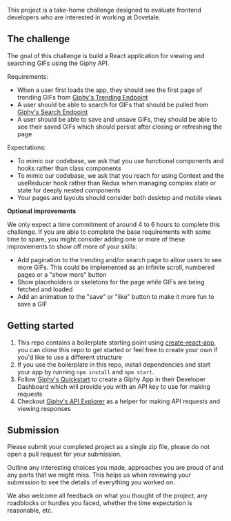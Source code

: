 This project is a take-home challenge designed to evaluate frontend developers who are interested in working at Dovetale.

## The challenge

The goal of this challenge is build a React application for viewing and searching GIFs using the Giphy API.

Requirements:
* When a user first loads the app, they should see the first page of trending GIFs from [Giphy's Trending Endpoint](https://developers.giphy.com/docs/api/endpoint#trending)
* A user should be able to search for GIFs that should be pulled from [Giphy's Search Endpoint](https://developers.giphy.com/docs/api/endpoint#search)
* A user should be able to save and unsave GIFs, they should be able to see their saved GIFs which should persist after closing or refreshing the page

Expectations:
* To mimic our codebase, we ask that you use functional components and hooks rather than class components
* To mimic our codebase, we ask that you reach for using Context and the useReducer hook rather than Redux when managing complex state or state for deeply nested components
* Your pages and layouts should consider both desktop and mobile views

**Optional improvements**

We only expect a time commitment of around 4 to 6 hours to complete this challenge. If you are able to complete the base requirements with some time to spare, you might consider adding one or more of these improvements to show off more of your skills:
* Add pagination to the trending and/or search page to allow users to see more GIFs. This could be implemented as an infinite scroll, numbered pages or a "show more" button
* Show placeholders or skeletons for the page while GIFs are being fetched and loaded
* Add an animation to the "save" or "like" button to make it more fun to save a GIF

## Getting started
1. This repo contains a boilerplate starting point using [create-react-app](https://create-react-app.dev/), you can clone this repo to get started or feel free to create your own if you'd like to use a different structure
2. If you use the boilerplate in this repo, install dependencies and start your app by running `npm install` and `npm start`. 
3. Follow [Giphy's Quickstart](https://developers.giphy.com/docs/api#quick-start-guide) to create a Giphy App in their Developer Dashboard which will provide you with an API key to use for making requests 
4. Checkout [Giphy's API Explorer](https://developers.giphy.com/explorer) as a helper for making API requests and viewing responses


## Submission
Please submit your completed project as a single zip file, please do not open a pull request for your submission.

Outline any interesting choices you made, approaches you are proud of and any parts that we might miss. This helps us when reviewing your submission to see the details of everything you worked on.

We also welcome all feedback on what you thought of the project, any roadblocks or hurdles you faced, whether the time expectation is reasonable, etc.

